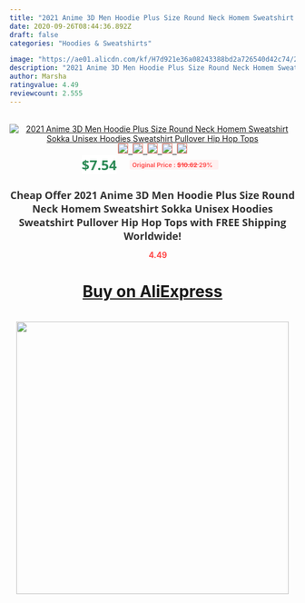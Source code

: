 ```yaml
---
title: "2021 Anime 3D Men Hoodie Plus Size Round Neck Homem Sweatshirt Sokka Unisex Hoodies Sweatshirt Pullover Hip Hop Tops"
date: 2020-09-26T08:44:36.892Z
draft: false
categories: "Hoodies & Sweatshirts"

image: "https://ae01.alicdn.com/kf/H7d921e36a08243388bd2a726540d42c74/2021-Anime-3D-Men-Hoodie-Plus-Size-Round-Neck-Homem-Sweatshirt-Sokka-Unisex-Hoodies-Sweatshirt-Pullover.jpg"
description: "2021 Anime 3D Men Hoodie Plus Size Round Neck Homem Sweatshirt Sokka Unisex Hoodies Sweatshirt Pullover Hip Hop Tops"
author: Marsha
ratingvalue: 4.49
reviewcount: 2.555
---
```

<br>
<div style="text-align: center;">
<a href="https://s.click.aliexpress.com/e/_AnA3nr" target="_blank" rel="nofollow noopener noreferrer"><img alt="2021 Anime 3D Men Hoodie Plus Size Round Neck Homem Sweatshirt Sokka Unisex Hoodies Sweatshirt Pullover Hip Hop Tops" class="magnifier-image" src="https://ae01.alicdn.com/kf/H7d921e36a08243388bd2a726540d42c74/2021-Anime-3D-Men-Hoodie-Plus-Size-Round-Neck-Homem-Sweatshirt-Sokka-Unisex-Hoodies-Sweatshirt-Pullover.jpg_640x640.jpg">
<br>
<img style="border:1px solid salmon" src="https://ae01.alicdn.com/kf/H7d921e36a08243388bd2a726540d42c74/2021-Anime-3D-Men-Hoodie-Plus-Size-Round-Neck-Homem-Sweatshirt-Sokka-Unisex-Hoodies-Sweatshirt-Pullover.jpg_120x120.jpg">&nbsp;&nbsp;<img style="border:1px solid salmon" src="https://ae01.alicdn.com/kf/H9ebf5a3cdcd645eb8553e509cbec5437B/2021-Anime-3D-Men-Hoodie-Plus-Size-Round-Neck-Homem-Sweatshirt-Sokka-Unisex-Hoodies-Sweatshirt-Pullover.jpg_120x120.jpg">&nbsp;&nbsp;<img style="border:1px solid salmon" src="https://ae01.alicdn.com/kf/H1b2b00349a804279b47c45fbdc16cbdcV/2021-Anime-3D-Men-Hoodie-Plus-Size-Round-Neck-Homem-Sweatshirt-Sokka-Unisex-Hoodies-Sweatshirt-Pullover.jpg_120x120.jpg">&nbsp;&nbsp;<img style="border:1px solid salmon" src="https://ae01.alicdn.com/kf/H14958b2fd6564f82a7a66daf8806d42ar/2021-Anime-3D-Men-Hoodie-Plus-Size-Round-Neck-Homem-Sweatshirt-Sokka-Unisex-Hoodies-Sweatshirt-Pullover.jpg_120x120.jpg">&nbsp;&nbsp;<img style="border:1px solid salmon" src="https://ae01.alicdn.com/kf/H3c55104595ec43fb95d43a83c1f71f43B/2021-Anime-3D-Men-Hoodie-Plus-Size-Round-Neck-Homem-Sweatshirt-Sokka-Unisex-Hoodies-Sweatshirt-Pullover.jpg_120x120.jpg"></a></div><br0>
<div style="text-align: center;"><span style="background-color: white; border: 0px; box-sizing: border-box; color: seagreen; display: inline-block; font-family: &quot;open sans&quot; , &quot;arial&quot; , &quot;helvetica&quot; , sans-serif , &quot;heiti&quot;; font-size: 24px; font-stretch: inherit; font-weight: 700; line-height: inherit; margin: 0px 10px 0px 0px; padding: 0px; vertical-align: middle;">$7.54 </span>
<span style="background: rgb(255 , 241 , 241); border-radius: 3px; border: 0px; box-sizing: border-box; color: #ff4747; display: inline-block; font-family: inherit; font-size: 12px; font-stretch: inherit; font-style: inherit; font-variant: inherit; font-weight: 600; line-height: inherit; margin: 0px; padding: 2px 5px; transform: scale(0.9); vertical-align: middle;">Original Price : <b style="text-decoration: line-through;">$10.62 </b> 29%&nbsp;&nbsp;</span></div>
<h1 style="color: #333333; display: inline-block; font-family: &quot;open sans&quot; , &quot;arial&quot; , &quot;helvetica&quot; , sans-serif , &quot;heiti&quot;; font-size: 18px; font-stretch: inherit; font-weight: 700; text-align: center;">Cheap Offer 2021 Anime 3D Men Hoodie Plus Size Round Neck Homem Sweatshirt Sokka Unisex Hoodies Sweatshirt Pullover Hip Hop Tops with FREE Shipping Worldwide!</h1>
<div style="color: #ff4747; text-align: center;">
<img src="https://4.bp.blogspot.com/-M0ZcTcb-5uY/XleCXlxnR4I/AAAAAAAAAEc/OrjgMkXV1oMQFaCRZj5HQwOCBcu3w1FegCPcBGAYYCw/s1600/star.png" style="height: 15px;">&nbsp;<b>4.49</b></div>
<div class="button_cont" align="center"><a class="buynow_a" href="https://s.click.aliexpress.com/e/_AnA3nr" target="_blank" rel="nofollow noopener noreferrer"><H1>Buy on AliExpress</H1></a></div><br>
<div class="separator" style="clear: both; text-align: center;">
<img src="https://lh3.googleusercontent.com/-pTy5HemUv9M/XlePHvY0dAI/AAAAAAAAAE4/0nX5iRUoIWY8eMW9Dpxeirr157OZliDIgCLcBGAsYHQ/s1600/badge.gif" width="480">
</div>

